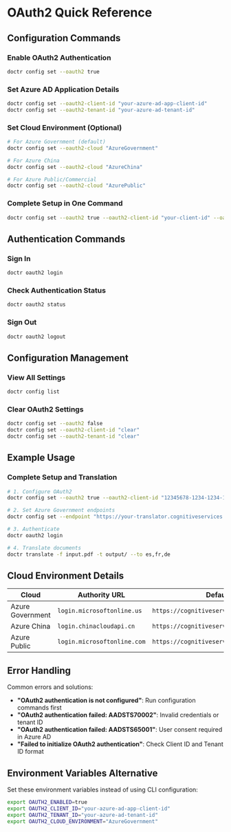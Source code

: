 # OAuth2 Quick Reference

## Configuration Commands

### Enable OAuth2 Authentication
```bash
doctr config set --oauth2 true
```

### Set Azure AD Application Details
```bash
doctr config set --oauth2-client-id "your-azure-ad-app-client-id"
doctr config set --oauth2-tenant-id "your-azure-ad-tenant-id"
```

### Set Cloud Environment (Optional)
```bash
# For Azure Government (default)
doctr config set --oauth2-cloud "AzureGovernment"

# For Azure China
doctr config set --oauth2-cloud "AzureChina"

# For Azure Public/Commercial
doctr config set --oauth2-cloud "AzurePublic"
```

### Complete Setup in One Command
```bash
doctr config set --oauth2 true --oauth2-client-id "your-client-id" --oauth2-tenant-id "your-tenant-id" --oauth2-cloud "AzureGovernment"
```

## Authentication Commands

### Sign In
```bash
doctr oauth2 login
```

### Check Authentication Status
```bash
doctr oauth2 status
```

### Sign Out
```bash
doctr oauth2 logout
```

## Configuration Management

### View All Settings
```bash
doctr config list
```

### Clear OAuth2 Settings
```bash
doctr config set --oauth2 false
doctr config set --oauth2-client-id "clear"
doctr config set --oauth2-tenant-id "clear"
```

## Example Usage

### Complete Setup and Translation
```bash
# 1. Configure OAuth2
doctr config set --oauth2 true --oauth2-client-id "12345678-1234-1234-1234-123456789abc" --oauth2-tenant-id "87654321-4321-4321-4321-cba987654321"

# 2. Set Azure Government endpoints
doctr config set --endpoint "https://your-translator.cognitiveservices.azure.us/" --region "usgovvirginia"

# 3. Authenticate
doctr oauth2 login

# 4. Translate documents
doctr translate -f input.pdf -t output/ --to es,fr,de
```

## Cloud Environment Details

| Cloud | Authority URL | Default Scope |
|-------|---------------|---------------|
| Azure Government | `login.microsoftonline.us` | `https://cognitiveservices.azure.us/.default` |
| Azure China | `login.chinacloudapi.cn` | `https://cognitiveservices.azure.cn/.default` |
| Azure Public | `login.microsoftonline.com` | `https://cognitiveservices.azure.com/.default` |

## Error Handling

Common errors and solutions:

- **"OAuth2 authentication is not configured"**: Run configuration commands first
- **"OAuth2 authentication failed: AADSTS70002"**: Invalid credentials or tenant ID
- **"OAuth2 authentication failed: AADSTS65001"**: User consent required in Azure AD
- **"Failed to initialize OAuth2 authentication"**: Check Client ID and Tenant ID format

## Environment Variables Alternative

Set these environment variables instead of using CLI configuration:

```bash
export OAUTH2_ENABLED=true
export OAUTH2_CLIENT_ID="your-azure-ad-app-client-id"
export OAUTH2_TENANT_ID="your-azure-ad-tenant-id"
export OAUTH2_CLOUD_ENVIRONMENT="AzureGovernment"
```